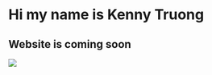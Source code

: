 <h1> Hi my name is Kenny Truong </h1>
<h2> Website is coming soon </h2>
<img src="https://cdn.freecodecamp.org/curriculum/cat-photo-app/relaxing-cat.jpg">
